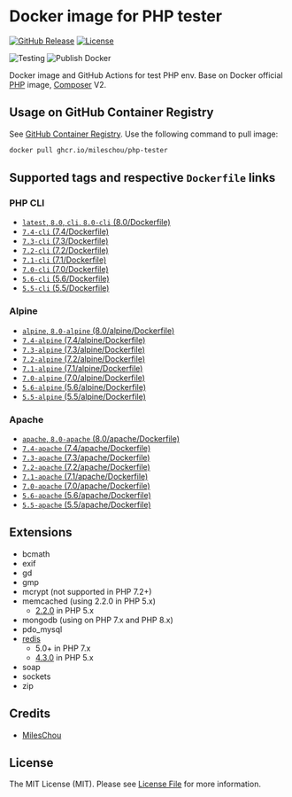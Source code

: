 # Docker image for PHP tester

[![GitHub Release][ico-release]][link-github-release]
[![License][ico-license]](LICENSE)

![Testing](https://github.com/MilesChou/docker-php-tester/workflows/Testing/badge.svg)
![Publish Docker](https://github.com/MilesChou/docker-php-tester/workflows/Publish%20Docker/badge.svg)

Docker image and GitHub Actions for test PHP env. Base on Docker official [PHP](https://hub.docker.com/_/php) image, [Composer](https://hub.docker.com/_/composer) V2.

[ico-release]: https://img.shields.io/github/tag/MilesChou/docker-php-tester.svg
[ico-license]: https://img.shields.io/badge/license-MIT-brightgreen.svg
[link-github-release]: https://github.com/MilesChou/docker-php-tester/releases

## Usage on GitHub Container Registry

See [GitHub Container Registry](https://github.com/users/MilesChou/packages/container/package/php-tester). Use the following command to pull image:

```bash
docker pull ghcr.io/mileschou/php-tester
```

## Supported tags and respective `Dockerfile` links

### PHP CLI

* [`latest`, `8.0`, `cli`, `8.0-cli` (8.0/Dockerfile)](https://github.com/MilesChou/docker-php-tester/blob/master/8.0/Dockerfile)
* [`7.4-cli` (7.4/Dockerfile)](https://github.com/MilesChou/docker-php-tester/blob/master/7.4/Dockerfile)
* [`7.3-cli` (7.3/Dockerfile)](https://github.com/MilesChou/docker-php-tester/blob/master/7.3/Dockerfile)
* [`7.2-cli` (7.2/Dockerfile)](https://github.com/MilesChou/docker-php-tester/blob/master/7.2/Dockerfile)
* [`7.1-cli` (7.1/Dockerfile)](https://github.com/MilesChou/docker-php-tester/blob/master/7.1/Dockerfile)
* [`7.0-cli` (7.0/Dockerfile)](https://github.com/MilesChou/docker-php-tester/blob/master/7.0/Dockerfile)
* [`5.6-cli` (5.6/Dockerfile)](https://github.com/MilesChou/docker-php-tester/blob/master/5.6/Dockerfile)
* [`5.5-cli` (5.5/Dockerfile)](https://github.com/MilesChou/docker-php-tester/blob/master/5.5/Dockerfile)

### Alpine

* [`alpine`, `8.0-alpine` (8.0/alpine/Dockerfile)](https://github.com/MilesChou/docker-php-tester/blob/master/8.0/alpine/Dockerfile)
* [`7.4-alpine` (7.4/alpine/Dockerfile)](https://github.com/MilesChou/docker-php-tester/blob/master/7.4/alpine/Dockerfile)
* [`7.3-alpine` (7.3/alpine/Dockerfile)](https://github.com/MilesChou/docker-php-tester/blob/master/7.3/alpine/Dockerfile)
* [`7.2-alpine` (7.2/alpine/Dockerfile)](https://github.com/MilesChou/docker-php-tester/blob/master/7.2/alpine/Dockerfile)
* [`7.1-alpine` (7.1/alpine/Dockerfile)](https://github.com/MilesChou/docker-php-tester/blob/master/7.1/alpine/Dockerfile)
* [`7.0-alpine` (7.0/alpine/Dockerfile)](https://github.com/MilesChou/docker-php-tester/blob/master/7.0/alpine/Dockerfile)
* [`5.6-alpine` (5.6/alpine/Dockerfile)](https://github.com/MilesChou/docker-php-tester/blob/master/5.6/alpine/Dockerfile)
* [`5.5-alpine` (5.5/alpine/Dockerfile)](https://github.com/MilesChou/docker-php-tester/blob/master/5.5/alpine/Dockerfile)

### Apache

* [`apache`, `8.0-apache` (8.0/apache/Dockerfile)](https://github.com/MilesChou/docker-php-tester/blob/master/8.0/apache/Dockerfile)
* [`7.4-apache` (7.4/apache/Dockerfile)](https://github.com/MilesChou/docker-php-tester/blob/master/7.4/apache/Dockerfile)
* [`7.3-apache` (7.3/apache/Dockerfile)](https://github.com/MilesChou/docker-php-tester/blob/master/7.3/apache/Dockerfile)
* [`7.2-apache` (7.2/apache/Dockerfile)](https://github.com/MilesChou/docker-php-tester/blob/master/7.2/apache/Dockerfile)
* [`7.1-apache` (7.1/apache/Dockerfile)](https://github.com/MilesChou/docker-php-tester/blob/master/7.1/apache/Dockerfile)
* [`7.0-apache` (7.0/apache/Dockerfile)](https://github.com/MilesChou/docker-php-tester/blob/master/7.0/apache/Dockerfile)
* [`5.6-apache` (5.6/apache/Dockerfile)](https://github.com/MilesChou/docker-php-tester/blob/master/5.6/apache/Dockerfile)
* [`5.5-apache` (5.5/apache/Dockerfile)](https://github.com/MilesChou/docker-php-tester/blob/master/5.5/apache/Dockerfile)

## Extensions

* bcmath
* exif
* gd
* gmp
* mcrypt (not supported in PHP 7.2+)
* memcached (using 2.2.0 in PHP 5.x)
    + [2.2.0](https://pecl.php.net/package/memcached/2.2.0) in PHP 5.x
* mongodb (using on PHP 7.x and PHP 8.x)
* pdo_mysql
* [redis](https://pecl.php.net/package/redis)
    + 5.0+ in PHP 7.x
    + [4.3.0](https://pecl.php.net/package/redis/4.3.0) in PHP 5.x
* soap
* sockets
* zip

## Credits

* [MilesChou](https://github.com/MilesChou)

## License

The MIT License (MIT). Please see [License File](LICENSE) for more information.
